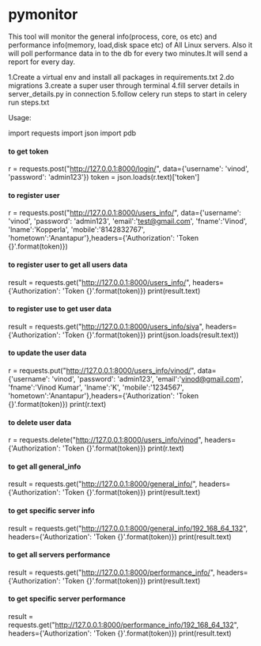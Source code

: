 # pymonitor
This tool will monitor the general info(process, core, os etc) and performance info(memory, load,disk space etc) of All Linux servers.
Also it will poll performance data in to the db for every two minutes.It will send a report for every day.


1.Create a virtual env and install all packages in requirements.txt
2.do migrations
3.create a super user through terminal 
4.fill server details in server_details.py in connection
5.follow celery run steps to start in celery run steps.txt

Usage:


import requests
import json
import pdb

#### to get token
r = requests.post("http://127.0.0.1:8000/login/", data={'username': 'vinod', 'password': 'admin123'})
token = json.loads(r.text)['token']

#### to register user
r = requests.post("http://127.0.0.1:8000/users_info/", 
    data={'username': 'vinod', 
        'password': 'admin123', 
        'email':'test@gmail.com',
        'fname':'Vinod',
        'lname':'Kopperla',
        'mobile':'8142832767',
        'hometown':'Anantapur'},headers={'Authorization': 'Token {}'.format(token)})

#### to register user to get all users data
result = requests.get("http://127.0.0.1:8000/users_info/", 
    headers={'Authorization': 'Token {}'.format(token)})
print(result.text) 

#### to register use  to get user data

result = requests.get("http://127.0.0.1:8000/users_info/siva", 
    headers={'Authorization': 'Token {}'.format(token)})
print(json.loads(result.text))

####  to update the user data
r = requests.put("http://127.0.0.1:8000/users_info/vinod/", 
    data={'username': 'vinod', 
        'password': 'admin123', 
        'email':'vinod@gmail.com',
        'fname':'Vinod Kumar',
        'lname':'K',
        'mobile':'1234567',
        'hometown':'Anantapur'},headers={'Authorization': 'Token {}'.format(token)})
print(r.text)

#### to delete user data
r = requests.delete("http://127.0.0.1:8000/users_info/vinod", 
    headers={'Authorization': 'Token {}'.format(token)})
print(r.text)

####  to get all  general_info
result = requests.get("http://127.0.0.1:8000/general_info/", 
    headers={'Authorization': 'Token {}'.format(token)})
print(result.text) 
####  to get specific server info
result = requests.get("http://127.0.0.1:8000/general_info/192_168_64_132", 
    headers={'Authorization': 'Token {}'.format(token)})
print(result.text)

####  to get all servers performance
result = requests.get("http://127.0.0.1:8000/performance_info/", 
    headers={'Authorization': 'Token {}'.format(token)})
print(result.text)

####  to get specific server performance 
result = requests.get("http://127.0.0.1:8000/performance_info/192_168_64_132", 
    headers={'Authorization': 'Token {}'.format(token)})
print(result.text)

